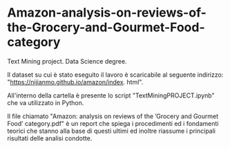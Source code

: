 # Amazon-analysis-on-reviews-of-the-Grocery-and-Gourmet-Food-category
Text Mining project. Data Science degree.

Il dataset su cui è stato eseguito il lavoro è scaricabile al seguente indirizzo: "https://nijianmo.github.io/amazon/index.
html".

All'interno della cartella è presente lo script "TextMiningPROJECT.ipynb" che va utilizzato in Python.

Il file chiamato "Amazon: analysis on reviews of the ’Grocery and Gourmet Food’ category.pdf" è un report che spiega i procedimenti ed i fondamenti teorici che stanno alla base di questi ultimi ed inoltre riassume i principali risultati delle analisi condotte.
